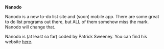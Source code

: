 **Nanodo**

Nanodo is a new to-do list site and (soon) mobile app. There are some great to do list programs out there, but ALL of them somehow miss the mark. Nanodo will change that.

Nanodo is (at least so far) coded by Patrick Sweeney. You can find his website [here](https://psweeney.me).
